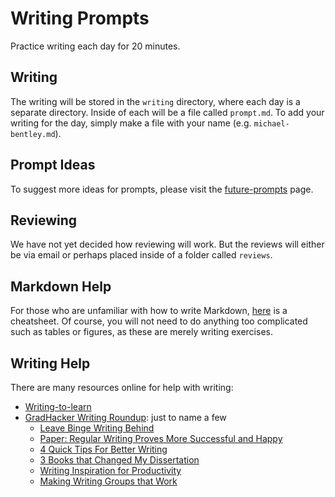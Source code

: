 # Writing Prompts

Practice writing each day for 20 minutes.

## Writing

The writing will be stored in the `writing` directory, where each day is a separate directory.  Inside of each will be a file called `prompt.md`.  To add your writing for the day, simply make a file with your name (e.g. `michael-bentley.md`).

## Prompt Ideas

To suggest more ideas for prompts, please visit the [future-prompts](future-prompts.md) page.

## Reviewing

We have not yet decided how reviewing will work.  But the reviews will either be via email or perhaps placed inside of a folder called `reviews`.

## Markdown Help

For those who are unfamiliar with how to write Markdown, [here](https://github.com/adam-p/markdown-here/wiki/Markdown-Cheatsheet) is a cheatsheet.  Of course, you will not need to do anything too complicated such as tables or figures, as these are merely writing exercises.

## Writing Help

There are many resources online for help with writing:

- [Writing-to-learn](https://www.insidehighered.com/blogs/gradhacker/implementing-writing-learn-approaches-stem)
- [GradHacker Writing Roundup](https://www.insidehighered.com/blogs/gradhacker/gradhacker-writing-round): just to name a few
    - [Leave Binge Writing Behind](https://www.insidehighered.com/blogs/gradhacker/support-your-writing-productivity-and-leave-binge-writing-behind)
    - [Paper: Regular Writing Proves More Successful and Happy](http://journals.sagepub.com/doi/abs/10.1177/0741088397014004001)
    - [4 Quick Tips For Better Writing](https://www.insidehighered.com/blogs/gradhacker/4-quick-tips-better-writing-any-discipline)
    - [3 Books that Changed My Dissertation](https://www.insidehighered.com/blogs/gradhacker/three-books-changed-my-dissertation)
    - [Writing Inspiration for Productivity](https://www.insidehighered.com/blogs/gradhacker/writing-inspiration-productivity)
    - [Making Writing Groups that Work](https://www.insidehighered.com/blogs/gradhacker/making-writing-group-works)

